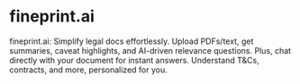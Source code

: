 # fineprint.ai
fineprint.ai: Simplify legal docs effortlessly. Upload PDFs/text, get summaries, caveat highlights, and AI-driven relevance questions. Plus, chat directly with your document for instant answers. Understand T&amp;Cs, contracts, and more, personalized for you.
